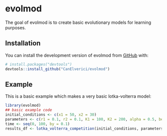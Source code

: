 
<!-- README.md is generated from README.Rmd. Please edit that file -->

# evolmod

<!-- badges: start -->
<!-- badges: end -->

The goal of evolmod is to create basic evolutionary models for learning
purposes.

## Installation

You can install the development version of evolmod from
[GitHub](https://github.com/) with:

``` r
# install.packages("devtools")
devtools::install_github("CanElverici/evolmod")
```

## Example

This is a basic example which makes a very basic lotka-volterra model:

``` r
library(evolmod)
## basic example code
initial_conditions <- c(x1 = 50, x2 = 30)
parameters <- c(r1 = 0.1, r2 = 0.1, K1 = 100, K2 = 200, alpha = 0.5, beta = 0.7)
time <- seq(0, 100, by = 0.1)
results_df <- lotka_volterra_competition(initial_conditions, parameters, time)
```
